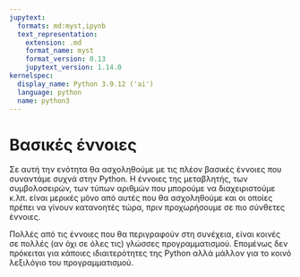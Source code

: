 ```yaml
---
jupytext:
  formats: md:myst,ipynb
  text_representation:
    extension: .md
    format_name: myst
    format_version: 0.13
    jupytext_version: 1.14.0
kernelspec:
  display_name: Python 3.9.12 ('ai')
  language: python
  name: python3
---
```


# Βασικές έννοιες

Σε αυτή την ενότητα θα ασχοληθούμε με τις πλέον βασικές έννοιες που συναντάμε συχνά στην Python. Η έννοιες της μεταβλητής, των συμβολοσειρών, των τύπων αριθμών που μπορούμε να διαχειριστούμε κ.λπ. είναι μερικές μόνο από αυτές που θα ασχοληθούμε και οι οποίες πρέπει να γίνουν κατανοητές τώρα, πριν προχωρήσουμε σε πιο σύνθετες έννοιες.

Πολλές από τις έννοιες που θα περιγραφούν στη συνέχεια, είναι κοινές σε πολλές (αν όχι σε όλες τις) γλώσσες προγραμματισμού. Επομένως δεν πρόκειται για κάποιες ιδιαιτερότητες της Python αλλά μάλλον για το κοινό λεξιλόγιο του προγραμματισμού.